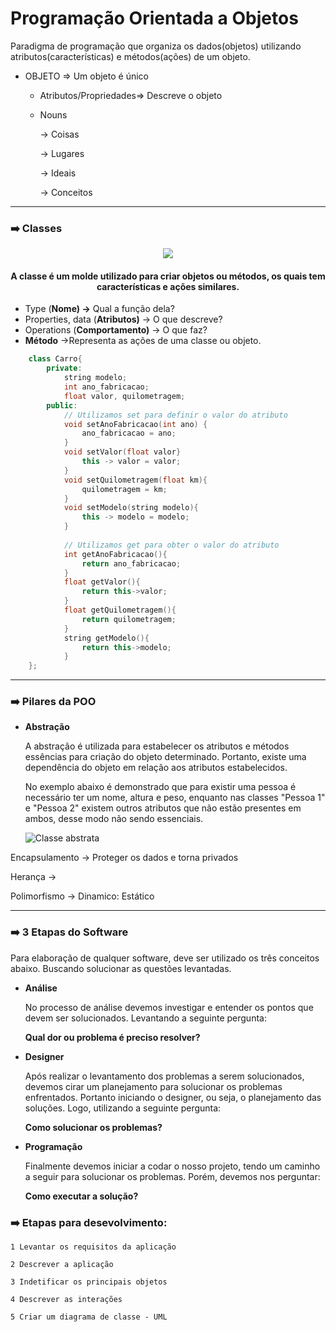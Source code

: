# Programação Orientada a Objetos

Paradigma de programação que organiza os dados(objetos) utilizando atributos(características) e métodos(ações) de um objeto.

- OBJETO ⇒ Um objeto é único
    - Atributos/Propriedades⇒ Descreve o objeto
    - Nouns
        
        → Coisas
        
        → Lugares
        
        → Ideais
        
        → Conceitos
    
___
### ➡️ **Classes**

<div align="center">
    <img src="https://user-images.githubusercontent.com/36522521/215089889-4a374613-f170-4122-8023-2755fbe5a1b0.png" />
    
#### **A classe é um molde utilizado para criar objetos ou métodos, os quais tem características e ações similares.**

</div>


- Type (**Nome) →** Qual a função dela?
- Properties, data (**Atributos)** → O que descreve?
- Operations (**Comportamento)** → O que faz?
- **Método** →Representa as ações de uma classe ou objeto.

<div align="left">

```cpp
    class Carro{
        private:
            string modelo;
            int ano_fabricacao;
            float valor, quilometragem;
        public:
            // Utilizamos set para definir o valor do atributo
            void setAnoFabricacao(int ano) {
                ano_fabricacao = ano; 
            }
            void setValor(float valor}
                this -> valor = valor;
            }
            void setQuilometragem(float km){
                quilometragem = km;
            }
            void setModelo(string modelo){
                this -> modelo = modelo;
            }
    
            // Utilizamos get para obter o valor do atributo
            int getAnoFabricacao(){
                return ano_fabricacao;
            }
            float getValor(){
                return this->valor;
            }
            float getQuilometragem(){
                return quilometragem;
            }
            string getModelo(){
                return this->modelo;
            }
    };
```

</div> 

___
### ➡️ **Pilares da POO**

- **Abstração**

    A abstração é utilizada para estabelecer os atributos e métodos essências para criação do objeto determinado. Portanto, existe uma dependência do objeto em relação aos atributos estabelecidos. 
    
    No exemplo abaixo é demonstrado que para existir uma pessoa é necessário ter um nome, altura e peso, enquanto nas classes "Pessoa 1" e "Pessoa 2" existem outros atributos que não estão presentes em ambos, desse modo não sendo essenciais.
    
     ![Classe abstrata](https://user-images.githubusercontent.com/36522521/215302022-78e00048-2543-4cb4-91ae-9fd2a5bfa3c6.png)
  

Encapsulamento -> Proteger os dados e torna privados

Herança ->

Polimorfismo -> 
Dinamico: 
Estático


___
### ➡️ 3 Etapas do Software

Para elaboração de qualquer software, deve ser utilizado os três conceitos abaixo. Buscando solucionar as questões levantadas.

- **Análise**
    
    No processo de análise devemos investigar e entender os pontos que devem ser solucionados. Levantando a seguinte pergunta: 
    
    **Qual dor ou problema é preciso resolver?**

- **Designer**
    
    Após realizar o levantamento dos problemas a serem solucionados, devemos cirar um  planejamento para solucionar os problemas enfrentados. Portanto iniciando o designer, ou seja, o planejamento das soluções. Logo, utilizando a seguinte pergunta:
        
    **Como solucionar os problemas?**
    
- **Programação**

    Finalmente devemos iniciar a codar o nosso projeto, tendo um caminho a seguir para solucionar os problemas. Porém, devemos nos perguntar:
    
    **Como executar a solução?** 


### ➡️ Etapas para desevolvimento:

    1 Levantar os requisitos da aplicação

    2 Descrever a aplicação

    3 Indetificar os principais objetos 

    4 Descrever as interações 

    5 Criar um diagrama de classe - UML



